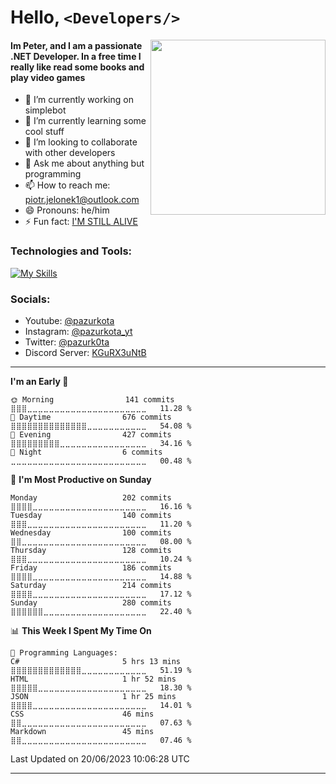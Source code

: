 # Hello, `<Developers/>`

<img align="right" width="280" height="280" src="https://github.com/mayankchaudhary26/Cool-Readme-ideas/blob/master/data/octocat/heisencat.png" />

#### Im Peter, and I am a passionate .NET Developer. In a free time I really like read some books and play video games

- 🔭 I’m currently working on simplebot 
- 🌱 I’m currently learning some cool stuff
- 👯 I’m looking to collaborate with other developers
- 💬 Ask me about anything but programming 
- 📫 How to reach me: piotr.jelonek1@outlook.com 
- 😄 Pronouns: he/him 
- ⚡ Fun fact: [I'M STILL ALIVE](https://www.youtube.com/watch?v=6Nb4ey_bDks) 

### Technologies and Tools:
[![My Skills](https://skillicons.dev/icons?i=dotnet,unity,cs,idea,vscode,git)](https://skillicons.dev)

### Socials:
- Youtube: [@pazurkota](https://www.youtube.com/channel/UCrKoC91HIWOeypK74LE91tQ)
- Instagram: [@pazurkota_yt](https://www.instagram.com/pazurkota_yt/)
- Twitter: [@pazurk0ta](https://twitter.com/pazurk0ta)
- Discord Server: [KGuRX3uNtB](https://discord.gg/KGuRX3uNtB)

---

<!--START_SECTION:waka-->
**I'm an Early 🐤** 

```text
🌞 Morning                141 commits         ⣿⣿⣿⣀⣀⣀⣀⣀⣀⣀⣀⣀⣀⣀⣀⣀⣀⣀⣀⣀⣀⣀⣀⣀⣀   11.28 % 
🌆 Daytime                676 commits         ⣿⣿⣿⣿⣿⣿⣿⣿⣿⣿⣿⣿⣿⣿⣀⣀⣀⣀⣀⣀⣀⣀⣀⣀⣀   54.08 % 
🌃 Evening                427 commits         ⣿⣿⣿⣿⣿⣿⣿⣿⣿⣀⣀⣀⣀⣀⣀⣀⣀⣀⣀⣀⣀⣀⣀⣀⣀   34.16 % 
🌙 Night                  6 commits           ⣀⣀⣀⣀⣀⣀⣀⣀⣀⣀⣀⣀⣀⣀⣀⣀⣀⣀⣀⣀⣀⣀⣀⣀⣀   00.48 % 
```
📅 **I'm Most Productive on Sunday** 

```text
Monday                   202 commits         ⣿⣿⣿⣿⣀⣀⣀⣀⣀⣀⣀⣀⣀⣀⣀⣀⣀⣀⣀⣀⣀⣀⣀⣀⣀   16.16 % 
Tuesday                  140 commits         ⣿⣿⣿⣀⣀⣀⣀⣀⣀⣀⣀⣀⣀⣀⣀⣀⣀⣀⣀⣀⣀⣀⣀⣀⣀   11.20 % 
Wednesday                100 commits         ⣿⣿⣀⣀⣀⣀⣀⣀⣀⣀⣀⣀⣀⣀⣀⣀⣀⣀⣀⣀⣀⣀⣀⣀⣀   08.00 % 
Thursday                 128 commits         ⣿⣿⣿⣀⣀⣀⣀⣀⣀⣀⣀⣀⣀⣀⣀⣀⣀⣀⣀⣀⣀⣀⣀⣀⣀   10.24 % 
Friday                   186 commits         ⣿⣿⣿⣿⣀⣀⣀⣀⣀⣀⣀⣀⣀⣀⣀⣀⣀⣀⣀⣀⣀⣀⣀⣀⣀   14.88 % 
Saturday                 214 commits         ⣿⣿⣿⣿⣀⣀⣀⣀⣀⣀⣀⣀⣀⣀⣀⣀⣀⣀⣀⣀⣀⣀⣀⣀⣀   17.12 % 
Sunday                   280 commits         ⣿⣿⣿⣿⣿⣿⣀⣀⣀⣀⣀⣀⣀⣀⣀⣀⣀⣀⣀⣀⣀⣀⣀⣀⣀   22.40 % 
```


📊 **This Week I Spent My Time On** 

```text
💬 Programming Languages: 
C#                       5 hrs 13 mins       ⣿⣿⣿⣿⣿⣿⣿⣿⣿⣿⣿⣿⣿⣀⣀⣀⣀⣀⣀⣀⣀⣀⣀⣀⣀   51.19 % 
HTML                     1 hr 52 mins        ⣿⣿⣿⣿⣿⣀⣀⣀⣀⣀⣀⣀⣀⣀⣀⣀⣀⣀⣀⣀⣀⣀⣀⣀⣀   18.30 % 
JSON                     1 hr 25 mins        ⣿⣿⣿⣿⣀⣀⣀⣀⣀⣀⣀⣀⣀⣀⣀⣀⣀⣀⣀⣀⣀⣀⣀⣀⣀   14.01 % 
CSS                      46 mins             ⣿⣿⣀⣀⣀⣀⣀⣀⣀⣀⣀⣀⣀⣀⣀⣀⣀⣀⣀⣀⣀⣀⣀⣀⣀   07.63 % 
Markdown                 45 mins             ⣿⣿⣀⣀⣀⣀⣀⣀⣀⣀⣀⣀⣀⣀⣀⣀⣀⣀⣀⣀⣀⣀⣀⣀⣀   07.46 % 
```


 Last Updated on 20/06/2023 10:06:28 UTC
<!--END_SECTION:waka-->

---
